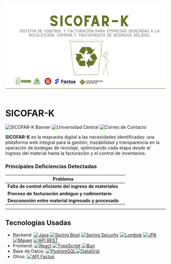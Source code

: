 
<div align="center">
  <img style="max-width: 100%; height: auto;" src="resources/img/SICOFAR-K.png" alt="Portada GitHub" />
</div>

# SICOFAR-K
![SICOFAR-K Banner](https://img.shields.io/badge/SICOFAR--K-Recycling%20ERP-brightgreen?style=for-the-badge&logo=github)
![Universidad Central](https://img.shields.io/badge/Universidad%20Central-Instituci%C3%B3n%20Aliada-blue?style=for-the-badge&logo=gradle)
![Correo de Contacto](https://img.shields.io/badge/Contacto-gmail-red?style=for-the-badge&logo=gmail)

**SICOFAR-K** es la respuesta digital a las necesidades identificadas: una plataforma web integral para la gestión, trazabilidad y transparencia en la operación de bodegas de reciclaje, optimizando cada etapa desde el ingreso del material hasta la facturación y el control de inventarios.




### Principales Deficiencias Detectadas

| Problema                                              |                                                                                       |
|-------------------------------------------------------|---------------------------------------------------------------------------------------------------------------------------------------------------------------------------------------------------------------------------------------------|
| **Falta de control eficiente del ingreso de materiales**    |                                   |
| **Proceso de facturación ambiguo y rudimentario**     |                                         |
| **Desconexión entre material ingresado y procesado**  |  |

---

## Tecnologías Usadas

- Backend: [![Java](https://img.shields.io/badge/Java-ED8B00?logo=java&logoColor=white)](https://www.java.com/) [![Spring Boot](https://img.shields.io/badge/Spring%20Boot-6DB33F?logo=springboot&logoColor=white)](https://spring.io/projects/spring-boot) [![Spring Security](https://img.shields.io/badge/Spring%20Security-6DB33F?logo=springsecurity&logoColor=white)](https://spring.io/projects/spring-security) [![Lombok](https://img.shields.io/badge/Lombok-red?logo=lombok&logoColor=white)](https://projectlombok.org/) [![JPA](https://img.shields.io/badge/JPA-Jakarta%20Persistence-0099e5?logo=hibernate&logoColor=white)](https://jakarta.ee/specifications/persistence/) [![Maven](https://img.shields.io/badge/Maven-A32C2E?logo=apachemaven&logoColor=white)](https://maven.apache.org/)  [![API REST](https://img.shields.io/badge/API-REST-blue?logo=cloud&logoColor=white)](https://restfulapi.net/)
- Frontend: [![React](https://img.shields.io/badge/Frontend-React-61DAFB?logo=react&logoColor=white)](https://es.reactjs.org/) [![TypeScript](https://img.shields.io/badge/TypeScript-3178C6?logo=typescript&logoColor=white)](https://developer.mozilla.org/es/docs/Web/TypeScript) [![Bun](https://img.shields.io/badge/Bun-333?logo=bun&logoColor=white)](https://bun.sh/)
- Base de Datos: [![PostgreSQL](https://img.shields.io/badge/Base%20de%20Datos-PostgreSQL-336791?logo=postgresql&logoColor=white)](https://www.postgresql.org/)[![DataGrid](https://img.shields.io/badge/DataGrid-0078D4?logo=datagrip&logoColor=white)](https://mui.com/x/react-data-grid/)
- Otros: [![API Factus](https://img.shields.io/badge/API-Factus-blueviolet?logo=link&logoColor=white)](https://developers.factus.com.co/)
